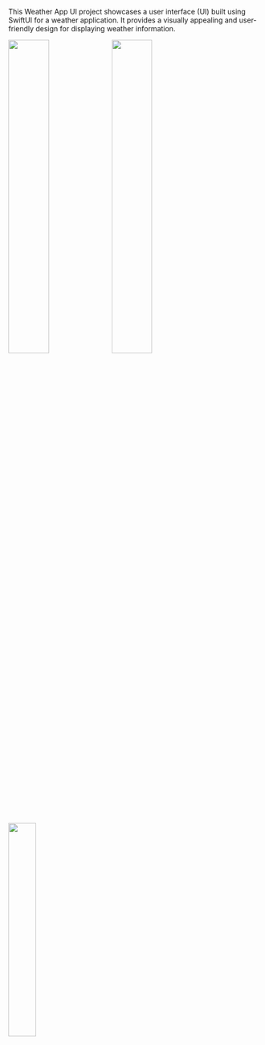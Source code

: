 This Weather App UI project showcases a user interface (UI) built using SwiftUI for a weather application. It provides a visually appealing and user-friendly design for displaying weather information. 

<p float="left">
  <img src=![Simulator Screenshot - iPhone 14 Pro - 2023-09-25 at 07 30 00](https://github.com/Yuvanshankar45/SwiftUI-Fundamentals/assets/105915567/a6ecd2c2-a803-4845-9b6b-fa63e6c13ae1) width="40%" />
  <img src="https://bobbyhadz.com/images/blog/what-aws-cdk-bootstrap-do/thumbnail.webp" width="40%" />
  <img src="https://bobbyhadz.com/images/blog/aws-cdk-subnet-tags/thumbnail.webp" width="33%" />
</p>






